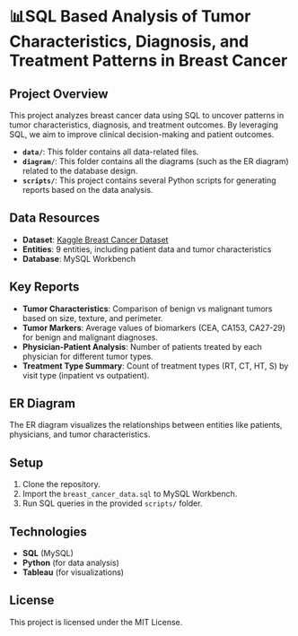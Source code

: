 # 📊SQL Based Analysis of Tumor Characteristics, Diagnosis, and Treatment Patterns in Breast Cancer

## Project Overview
This project analyzes breast cancer data using SQL to uncover patterns in tumor characteristics, diagnosis, and treatment outcomes. By leveraging SQL, we aim to improve clinical decision-making and patient outcomes.

- **`data/`**: This folder contains all data-related files.
- **`diagram/`**: This folder contains all the diagrams (such as the ER diagram) related to the database design.
- **`scripts/`**: This project contains several Python scripts for generating reports based on the data analysis.

## Data Resources
- **Dataset**: [Kaggle Breast Cancer Dataset](https://www.kaggle.com/datasets/yasserh/breast-cancer-dataset)
- **Entities**: 9 entities, including patient data and tumor characteristics
- **Database**: MySQL Workbench

## Key Reports
- **Tumor Characteristics**: Comparison of benign vs malignant tumors based on size, texture, and perimeter.
- **Tumor Markers**: Average values of biomarkers (CEA, CA153, CA27-29) for benign and malignant diagnoses.
- **Physician-Patient Analysis**: Number of patients treated by each physician for different tumor types.
- **Treatment Type Summary**: Count of treatment types (RT, CT, HT, S) by visit type (inpatient vs outpatient).
  
## ER Diagram
The ER diagram visualizes the relationships between entities like patients, physicians, and tumor characteristics.

## Setup
1. Clone the repository.
2. Import the `breast_cancer_data.sql` to MySQL Workbench.
3. Run SQL queries in the provided `scripts/` folder.

## Technologies
- **SQL** (MySQL)
- **Python** (for data analysis)
- **Tableau** (for visualizations)

## License
This project is licensed under the MIT License.


